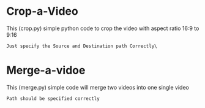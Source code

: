 # Crop-a-Video




This (crop.py) simple python code to crop the video with aspect ratio 16:9 to 9:16

	Just specify the Source and Destination path Correctly\




# Merge-a-vidoe



This (merge.py) simple code will merge two videos into one single video 

	Path should be specified correctly
